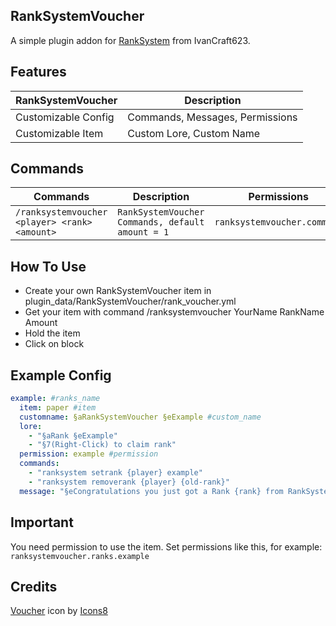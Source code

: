 ## RankSystemVoucher

A simple plugin addon for <a target="_blank" href="https://poggit.pmmp.io/p/RankSystem/">RankSystem</a> from IvanCraft623.

## Features

| RankSystemVoucher   | Description                     |
| ------------------- | ------------------------------- |
| Customizable Config | Commands, Messages, Permissions |
| Customizable Item   | Custom Lore, Custom Name        |

## Commands

| Commands                                      | Description                                      | Permissions                 | Aliases      |
| --------------------------------------------- | ------------------------------------------------ | --------------------------- | ------------ |
| `/ranksystemvoucher <player> <rank> <amount>` | `RankSystemVoucher Commands, default amount = 1` | `ranksystemvoucher.command` | `/ranksgive` |

## How To Use

- Create your own RankSystemVoucher item in plugin_data/RankSystemVoucher/rank_voucher.yml
- Get your item with command /ranksystemvoucher YourName RankName Amount
- Hold the item
- Click on block

## Example Config

```yaml
example: #ranks_name
  item: paper #item
  customname: §aRankSystemVoucher §eExample #custom_name
  lore:
    - "§aRank §eExample"
    - "§7(Right-Click) to claim rank"
  permission: example #permission
  commands:
    - "ranksystem setrank {player} example"
    - "ranksystem removerank {player} {old-rank}"
  message: "§eCongratulations you just got a Rank {rank} from RankSystemVoucher!" #message
```

## Important

You need permission to use the item.
Set permissions like this, for example: `ranksystemvoucher.ranks.example`

## Credits

<a target="_blank" href="https://icons8.com/icon/_UuGPc1g68Z5/ticket">Voucher</a> icon by <a target="_blank" href="https://icons8.com">Icons8</a>
